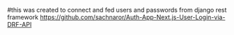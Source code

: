 #this was created to connect and fed users and passwords from django rest framework https://github.com/sachnaror/Auth-App-Next.js-User-Login-via-DRF-API
